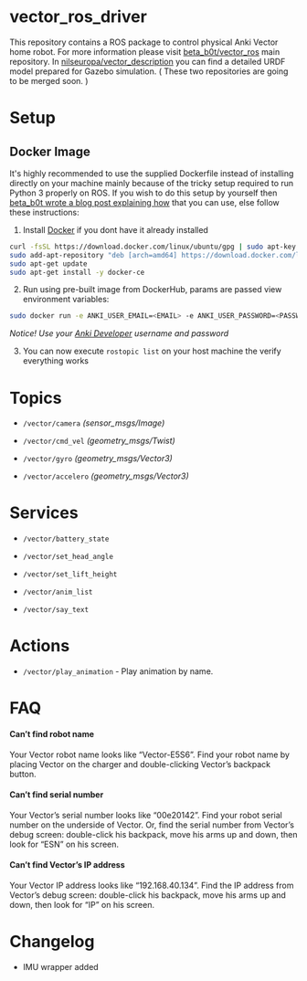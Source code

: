 # vector_ros_driver
This repository contains a ROS package to control physical Anki Vector home robot. For more information please visit [beta_b0t/vector_ros](https://github.com/betab0t/vector_ros) main repository. In [nilseuropa/vector_description](https://github.com/nilseuropa/vector_description) you can find a detailed URDF model prepared for Gazebo simulation. ( These two repositories are going to be merged soon. )

# Setup
## Docker Image
It's highly recommended to use the supplied Dockerfile instead of installing directly on your machine mainly because of the tricky setup required to run Python 3 properly on ROS. If you wish to do this setup by yourself then [beta_b0t wrote a blog post explaining how](https://medium.com/@beta_b0t/how-to-setup-ros-with-python-3-44a69ca36674) that you can use, else follow these instructions:
1. Install [Docker](https://www.digitalocean.com/community/tutorials/how-to-install-and-use-docker-on-ubuntu-16-04) if you dont have it already installed
```sh
curl -fsSL https://download.docker.com/linux/ubuntu/gpg | sudo apt-key add -
sudo add-apt-repository "deb [arch=amd64] https://download.docker.com/linux/ubuntu $(lsb_release -cs) stable"
sudo apt-get update
sudo apt-get install -y docker-ce
```

2. Run using pre-built image from DockerHub, params are passed view environment variables:
```sh
sudo docker run -e ANKI_USER_EMAIL=<EMAIL> -e ANKI_USER_PASSWORD=<PASSWORD> -e VECTOR_IP=<VECTOR_IP> -e VECTOR_SERIAL=<VECTOR_SERIAL> -e VECTOR_NAME=<VECTOR_NAME> --network host -it nilseuropa/vector-ros-driver
```
*Notice! Use your [Anki Developer](https://developer.anki.com/) username and password*

3. You can now execute ```rostopic list``` on your host machine the verify everything works

# Topics
* `/vector/camera`  *(sensor_msgs/Image)*

* `/vector/cmd_vel` *(geometry_msgs/Twist)*

* `/vector/gyro` *(geometry_msgs/Vector3)*

* `/vector/accelero` *(geometry_msgs/Vector3)*

# Services

* `/vector/battery_state`

* `/vector/set_head_angle`

* `/vector/set_lift_height`

* `/vector/anim_list`

* `/vector/say_text`

# Actions

* `/vector/play_animation` - Play animation by name.

# FAQ
#### Can’t find robot name
Your Vector robot name looks like “Vector-E5S6”. Find your robot name by placing Vector on the charger and double-clicking Vector’s backpack button.

#### Can’t find serial number
Your Vector’s serial number looks like “00e20142”. Find your robot serial number on the underside of Vector. Or, find the serial number from Vector’s debug screen: double-click his backpack, move his arms up and down, then look for “ESN” on his screen.

#### Can’t find Vector’s IP address
Your Vector IP address looks like “192.168.40.134”. Find the IP address from Vector’s debug screen: double-click his backpack, move his arms up and down, then look for “IP” on his screen.

# Changelog
* IMU wrapper added
